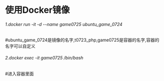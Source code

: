 # 使用Docker镜像
######  1.docker run -it -d --name game0725  ubuntu_game_0724
#ubuntu_game_0724是镜像的名字,t0723_php,game0725是容器的名字,容器的名字可以自定义
###### 2.docker exec -it game0725  /bin/bash
#进入容器里面